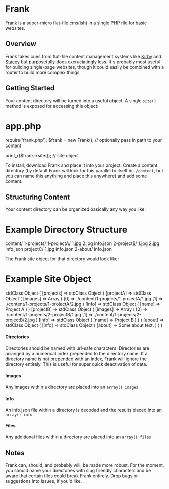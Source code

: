 # Frank

Frank is a super-micro flat-file cms(ish) in a single [PHP](http://php.net/) file for basic websites.

## Overview

Frank takes cues from flat-file content management systems like [Kirby](http://getkirby.com/) and [Stacey](https://github.com/kolber/stacey) but purposefully does excruciatingly less. It's probably most useful for building single-page websites, though it could easily be combined with a router to build more complex things.

## Getting Started

Your content directory will be turned into a useful object. A single `site()` method is exposed for accessing this object:

  # app.php
  require('frank.php');
  $frank = new Frank(); // optionally pass in path to your content
  
  print_r($frank->site()); // site object
  
To install, download Frank and place it into your project. Create a content directory (by default Frank will look for this parallel to itself in `./content`, but you can name this anything and place this anywhere) and add some content.

## Structuring Content

Your content directory can be organized basically any way you like:

  # Example Directory Structure
  
  content/
    1-projects/
      1-projectA/
        1.jpg
        2.jpg
        info.json
      2-projectB/
        1.jpg
        2.jpg
        info.json
      projectC/
        1.jpg
        info.json
    2-about/
      info.json
      
The Frank site object for that directory would look like:

  # Example Site Object
  
  stdClass Object (
    [projects] => stdClass Object (
      [projectA] => stdClass Object (
        [images] => Array (
          [0] => ./content/1-projects/1-projectA/1.jpg
          [1] => ./content/1-projects/1-projectA/2.jpg
        )
        [info] => stdClass Object (
          [name] => Project A
        )
      )
      [projectB] => stdClass Object (
        [images] => Array (
          [0] => ./content/1-projects/2-projectB/1.jpg
          [1] => ./content/1-projects/2-projectB/2.jpg
        )
        [info] => stdClass Object (
          [name] => Project B
        )
      )
    )
    [about] => stdClass Object (
      [info] => stdClass Object (
        [about] => Some about text.
      )
    )
  )

#### Directories

Directories should be named with url-safe characters. Directories are arranged by a numerical index prepended to the directory name. If a directory name is not prepended with an index, Frank will ignore the directory entirely. This is useful for super quick deactivation of data.

#### Images

Any images within a directory are placed into an `array() images`

#### Info

An info.json file within a directory is decoded and the results placed into an `array() info`

#### Files

Any additional files within a directory are placed into an `array() files`

## Notes

Frank can, should, and probably will, be made more robust. For the moment, you should name your directories with slug friendly characters and be aware that certain files could break Frank entirely.  Drop bugs or suggestions into Issues, if you'd like. 